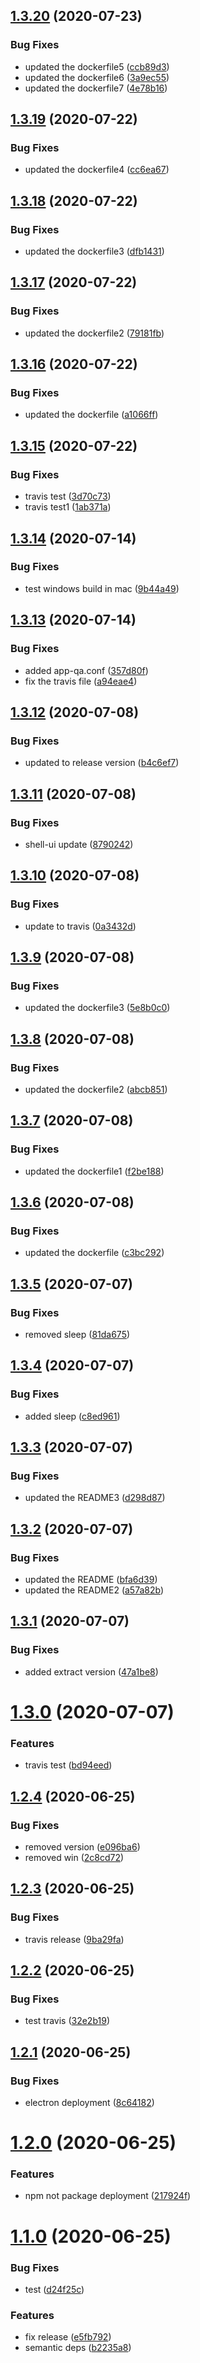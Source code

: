 ## [1.3.20](https://github.com/jamilomar/ui-electron-app/compare/v1.3.19...v1.3.20) (2020-07-23)


### Bug Fixes

* updated the dockerfile5 ([ccb89d3](https://github.com/jamilomar/ui-electron-app/commit/ccb89d3f1491f2217eede439da35e373486a6298))
* updated the dockerfile6 ([3a9ec55](https://github.com/jamilomar/ui-electron-app/commit/3a9ec5530fc3f07c1eb7fe631e917d16cdb10729))
* updated the dockerfile7 ([4e78b16](https://github.com/jamilomar/ui-electron-app/commit/4e78b16075d52ddd0f71c5e0d8edf8f23b5c7d3f))

## [1.3.19](https://github.com/jamilomar/ui-electron-app/compare/v1.3.18...v1.3.19) (2020-07-22)


### Bug Fixes

* updated the dockerfile4 ([cc6ea67](https://github.com/jamilomar/ui-electron-app/commit/cc6ea6784cb62da267d72fda81e74339ed38ad7f))

## [1.3.18](https://github.com/jamilomar/ui-electron-app/compare/v1.3.17...v1.3.18) (2020-07-22)


### Bug Fixes

* updated the dockerfile3 ([dfb1431](https://github.com/jamilomar/ui-electron-app/commit/dfb1431a949bf438c4238111850464425f48d134))

## [1.3.17](https://github.com/jamilomar/ui-electron-app/compare/v1.3.16...v1.3.17) (2020-07-22)


### Bug Fixes

* updated the dockerfile2 ([79181fb](https://github.com/jamilomar/ui-electron-app/commit/79181fbf60f731e18d6a2773c082488091f84789))

## [1.3.16](https://github.com/jamilomar/ui-electron-app/compare/v1.3.15...v1.3.16) (2020-07-22)


### Bug Fixes

* updated the dockerfile ([a1066ff](https://github.com/jamilomar/ui-electron-app/commit/a1066ff2c22e0a35f805a9bf4e87c6fd1498fc41))

## [1.3.15](https://github.com/jamilomar/ui-electron-app/compare/v1.3.14...v1.3.15) (2020-07-22)


### Bug Fixes

* travis test ([3d70c73](https://github.com/jamilomar/ui-electron-app/commit/3d70c73249f4631de2046899e02f012123c885e1))
* travis test1 ([1ab371a](https://github.com/jamilomar/ui-electron-app/commit/1ab371a3ec4bd8f34200332bc7682264942d7b37))

## [1.3.14](https://github.com/jamilomar/ui-electron-app/compare/v1.3.13...v1.3.14) (2020-07-14)


### Bug Fixes

* test windows build in mac ([9b44a49](https://github.com/jamilomar/ui-electron-app/commit/9b44a49cfb52ca9b72e7a7ccc15e2affcf5ca172))

## [1.3.13](https://github.com/jamilomar/ui-electron-app/compare/v1.3.12...v1.3.13) (2020-07-14)


### Bug Fixes

* added app-qa.conf ([357d80f](https://github.com/jamilomar/ui-electron-app/commit/357d80f41c85a973c5ffdde4b82955d77d0b2365))
* fix the travis file ([a94eae4](https://github.com/jamilomar/ui-electron-app/commit/a94eae41d9d0702a34697e1e19226dc815b15502))

## [1.3.12](https://github.com/jamilomar/ui-electron-app/compare/v1.3.11...v1.3.12) (2020-07-08)


### Bug Fixes

* updated to release version ([b4c6ef7](https://github.com/jamilomar/ui-electron-app/commit/b4c6ef72491e260125eb1db429701d4aa4f01e66))

## [1.3.11](https://github.com/jamilomar/ui-electron-app/compare/v1.3.10...v1.3.11) (2020-07-08)


### Bug Fixes

* shell-ui update ([8790242](https://github.com/jamilomar/ui-electron-app/commit/8790242424cd9e9f1ad1aeb6ea5e08c027facbbc))

## [1.3.10](https://github.com/jamilomar/ui-electron-app/compare/v1.3.9...v1.3.10) (2020-07-08)


### Bug Fixes

* update to travis ([0a3432d](https://github.com/jamilomar/ui-electron-app/commit/0a3432d25af0dc92d0418fa4b9f702e4e60e5f27))

## [1.3.9](https://github.com/jamilomar/ui-electron-app/compare/v1.3.8...v1.3.9) (2020-07-08)


### Bug Fixes

* updated the dockerfile3 ([5e8b0c0](https://github.com/jamilomar/ui-electron-app/commit/5e8b0c08cb627c28349437755042cc8c14025b7c))

## [1.3.8](https://github.com/jamilomar/ui-electron-app/compare/v1.3.7...v1.3.8) (2020-07-08)


### Bug Fixes

* updated the dockerfile2 ([abcb851](https://github.com/jamilomar/ui-electron-app/commit/abcb8515337c98a76f6a4e012d59fd31b1513128))

## [1.3.7](https://github.com/jamilomar/ui-electron-app/compare/v1.3.6...v1.3.7) (2020-07-08)


### Bug Fixes

* updated the dockerfile1 ([f2be188](https://github.com/jamilomar/ui-electron-app/commit/f2be188fa1b6db87c94f6a245db7d6a2abbf652c))

## [1.3.6](https://github.com/jamilomar/ui-electron-app/compare/v1.3.5...v1.3.6) (2020-07-08)


### Bug Fixes

* updated the dockerfile ([c3bc292](https://github.com/jamilomar/ui-electron-app/commit/c3bc29288a00533eaa493dadd4d17acd049f9c35))

## [1.3.5](https://github.com/jamilomar/ui-electron-app/compare/v1.3.4...v1.3.5) (2020-07-07)


### Bug Fixes

* removed sleep ([81da675](https://github.com/jamilomar/ui-electron-app/commit/81da675e75e748b2e9dc16de603159664f0aac46))

## [1.3.4](https://github.com/jamilomar/ui-electron-app/compare/v1.3.3...v1.3.4) (2020-07-07)


### Bug Fixes

* added sleep ([c8ed961](https://github.com/jamilomar/ui-electron-app/commit/c8ed961bb6ab43a952f4f68ba5815ac5b2de0497))

## [1.3.3](https://github.com/jamilomar/ui-electron-app/compare/v1.3.2...v1.3.3) (2020-07-07)


### Bug Fixes

* updated the README3 ([d298d87](https://github.com/jamilomar/ui-electron-app/commit/d298d87d4ce4c4801362aa1aecf96ba0f51e02bf))

## [1.3.2](https://github.com/jamilomar/ui-electron-app/compare/v1.3.1...v1.3.2) (2020-07-07)


### Bug Fixes

* updated the README ([bfa6d39](https://github.com/jamilomar/ui-electron-app/commit/bfa6d39fcb15fef3936f54dab9332670382233e6))
* updated the README2 ([a57a82b](https://github.com/jamilomar/ui-electron-app/commit/a57a82bc582f6c82a2b66a98f6976729eed4dcc3))

## [1.3.1](https://github.com/jamilomar/ui-electron-app/compare/v1.3.0...v1.3.1) (2020-07-07)


### Bug Fixes

* added extract version ([47a1be8](https://github.com/jamilomar/ui-electron-app/commit/47a1be809758e3ff20b7145c4fafd3aaf8f847e9))

# [1.3.0](https://github.com/jamilomar/ui-electron-app/compare/v1.2.4...v1.3.0) (2020-07-07)


### Features

* travis test ([bd94eed](https://github.com/jamilomar/ui-electron-app/commit/bd94eed11823e461c80d4ff8f9ed1394ba316bc0))

## [1.2.4](https://github.com/jamilomar/ui-electron-app/compare/v1.2.3...v1.2.4) (2020-06-25)


### Bug Fixes

* removed version ([e096ba6](https://github.com/jamilomar/ui-electron-app/commit/e096ba692d6a802278342993be78f3a74fa44863))
* removed win ([2c8cd72](https://github.com/jamilomar/ui-electron-app/commit/2c8cd727405ecd548d52012fc698f244b48454c0))

## [1.2.3](https://github.com/jamilomar/ui-electron-app/compare/v1.2.2...v1.2.3) (2020-06-25)


### Bug Fixes

* travis release ([9ba29fa](https://github.com/jamilomar/ui-electron-app/commit/9ba29fa61d332d5120fb4dae481897b28ca3209e))

## [1.2.2](https://github.com/jamilomar/ui-electron-app/compare/v1.2.1...v1.2.2) (2020-06-25)


### Bug Fixes

* test travis ([32e2b19](https://github.com/jamilomar/ui-electron-app/commit/32e2b19238e07b0993810c4ce970df592cd2c33d))

## [1.2.1](https://github.com/jamilomar/ui-electron-app/compare/v1.2.0...v1.2.1) (2020-06-25)


### Bug Fixes

* electron deployment ([8c64182](https://github.com/jamilomar/ui-electron-app/commit/8c64182efb3a3b0f2477ec23e6cb9f45989bfd62))

# [1.2.0](https://github.com/jamilomar/ui-electron-app/compare/v1.1.0...v1.2.0) (2020-06-25)


### Features

* npm not package deployment ([217924f](https://github.com/jamilomar/ui-electron-app/commit/217924f5f90a8587f63cf1b148ef8a45753ebc65))

# [1.1.0](https://github.com/jamilomar/ui-electron-app/compare/v1.0.2...v1.1.0) (2020-06-25)


### Bug Fixes

* test ([d24f25c](https://github.com/jamilomar/ui-electron-app/commit/d24f25c718a59cbbd1d743269ba1fbba841ead93))


### Features

* fix release ([e5fb792](https://github.com/jamilomar/ui-electron-app/commit/e5fb79205ae79482e9c5be55e21cfc6f1694753d))
* semantic deps ([b2235a8](https://github.com/jamilomar/ui-electron-app/commit/b2235a8a7c275e7961234a54947753d697f535ca))
